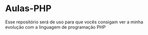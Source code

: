 # Aulas-PHP
Esse repositório será de uso para que vocês consigam ver a minha evolução com a linguagem de programação PHP
